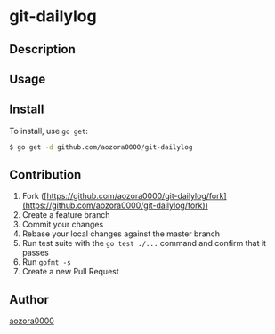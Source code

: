 # git-dailylog



## Description

## Usage

## Install

To install, use `go get`:

```bash
$ go get -d github.com/aozora0000/git-dailylog
```

## Contribution

1. Fork ([https://github.com/aozora0000/git-dailylog/fork](https://github.com/aozora0000/git-dailylog/fork))
1. Create a feature branch
1. Commit your changes
1. Rebase your local changes against the master branch
1. Run test suite with the `go test ./...` command and confirm that it passes
1. Run `gofmt -s`
1. Create a new Pull Request

## Author

[aozora0000](https://github.com/aozora0000)
